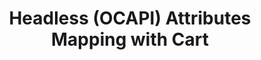 ---
title: Headless (OCAPI) Attributes Mapping with Cart
description: The following methods are included in Customs Catalog API
icon: 'lucide:shopping-cart'
---